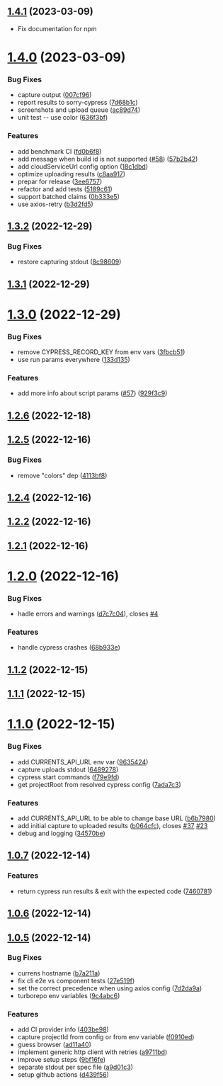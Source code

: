 ## [1.4.1](https://github.com/currents-dev/cypress-cloud/compare/v1.4.0...v1.4.1) (2023-03-09)

- Fix documentation for npm

# [1.4.0](https://github.com/currents-dev/cypress-cloud/compare/v1.3.2...v1.4.0) (2023-03-09)

### Bug Fixes

- capture output ([007cf96](https://github.com/currents-dev/cypress-cloud/commit/007cf96a3181b2248a673e27fb8cf92a427ed992))
- report results to sorry-cypress ([7d68b1c](https://github.com/currents-dev/cypress-cloud/commit/7d68b1c519b6d0a4f22694c27b7e3a43b7090b4e))
- screenshots and upload queue ([ac89d74](https://github.com/currents-dev/cypress-cloud/commit/ac89d74cc738220f7639ad11f0332b62ad45c8c6))
- unit test -- use color ([636f3bf](https://github.com/currents-dev/cypress-cloud/commit/636f3bf4c2566b00774aa7ee465fd15404fc5484))

### Features

- add benchmark CI ([fd0b6f8](https://github.com/currents-dev/cypress-cloud/commit/fd0b6f8b9f751b10a74c4261aa632b233a76ddc5))
- add message when build id is not supported ([#58](https://github.com/currents-dev/cypress-cloud/issues/58)) ([57b2b42](https://github.com/currents-dev/cypress-cloud/commit/57b2b42b4e1cc4f96aeb248fdb236834dfaac459))
- add cloudServiceUrl config option ([18c1dbd](https://github.com/currents-dev/cypress-cloud/commit/18c1dbd3a5598465a7cddc01c1dd85fb3491445c))
- optimize uploading results ([c8aa917](https://github.com/currents-dev/cypress-cloud/commit/c8aa917ddd6e780c9ee8f1cbf30ead4249e368e8))
- prepar for release ([3ee6757](https://github.com/currents-dev/cypress-cloud/commit/3ee6757f5d7ba6408f9d9b50d2308ac9478f91bd))
- refactor and add tests ([5189c61](https://github.com/currents-dev/cypress-cloud/commit/5189c61341367ee44b4a8ee8291b5303ce9417ca))
- support batched claims ([0b333e5](https://github.com/currents-dev/cypress-cloud/commit/0b333e53d8ceca54ecd49122ad79beeed29b10dd))
- use axios-retry ([b3d2fd5](https://github.com/currents-dev/cypress-cloud/commit/b3d2fd56863afdf3403ef00674ec18a8d89a01d2))

## [1.3.2](https://github.com/currents-dev/cypress-cloud/compare/v1.3.1...v1.3.2) (2022-12-29)

### Bug Fixes

- restore capturing stdout ([8c98609](https://github.com/currents-dev/cypress-cloud/commit/8c9860962a083023ac71ac01294d20c551de809c))

## [1.3.1](https://github.com/currents-dev/cypress-cloud/compare/v1.3.0...v1.3.1) (2022-12-29)

# [1.3.0](https://github.com/currents-dev/cypress-cloud/compare/v1.2.6...v1.3.0) (2022-12-29)

### Bug Fixes

- remove CYPRESS_RECORD_KEY from env vars ([3fbcb51](https://github.com/currents-dev/cypress-cloud/commit/3fbcb51749a6809aacfbd06da6b39eaee1c5aaa6))
- use run params everywhere ([133d135](https://github.com/currents-dev/cypress-cloud/commit/133d1355818ec4cd81e06347eb8bd4067fd834f7))

### Features

- add more info about script params ([#57](https://github.com/currents-dev/cypress-cloud/issues/57)) ([929f3c9](https://github.com/currents-dev/cypress-cloud/commit/929f3c90f3cb14807f0eb584c3dec0198bfb8381))

## [1.2.6](https://github.com/currents-dev/cypress-cloud/compare/v1.2.5...v1.2.6) (2022-12-18)

## [1.2.5](https://github.com/currents-dev/cypress-cloud/compare/v1.2.4...v1.2.5) (2022-12-16)

### Bug Fixes

- remove "colors" dep ([4113bf8](https://github.com/currents-dev/cypress-cloud/commit/4113bf8c7d6bd6a6940a032995ba6033477dec62))

## [1.2.4](https://github.com/currents-dev/cypress-cloud/compare/v1.2.2...v1.2.4) (2022-12-16)

## [1.2.2](https://github.com/currents-dev/cypress-cloud/compare/v1.2.1...v1.2.2) (2022-12-16)

## [1.2.1](https://github.com/currents-dev/cypress-cloud/compare/v1.2.0...v1.2.1) (2022-12-16)

# [1.2.0](https://github.com/currents-dev/cypress-cloud/compare/v1.1.2...v1.2.0) (2022-12-16)

### Bug Fixes

- hadle errors and warnings ([d7c7c04](https://github.com/currents-dev/cypress-cloud/commit/d7c7c0420a563fcf182ab10a9f6f9518d8f56619)), closes [#4](https://github.com/currents-dev/cypress-cloud/issues/4)

### Features

- handle cypress crashes ([68b933e](https://github.com/currents-dev/cypress-cloud/commit/68b933e4228cab753f1b0bcaba2b7cf06f1561da))

## [1.1.2](https://github.com/currents-dev/cypress-cloud/compare/v1.1.1...v1.1.2) (2022-12-15)

## [1.1.1](https://github.com/currents-dev/cypress-cloud/compare/v1.1.0...v1.1.1) (2022-12-15)

# [1.1.0](https://github.com/currents-dev/cypress-cloud/compare/1.0.7...v1.1.0) (2022-12-15)

### Bug Fixes

- add CURRENTS_API_URL env var ([9635424](https://github.com/currents-dev/cypress-cloud/commit/9635424b54dcea00c4fd0485060b7ec3581b8fc5))
- capture uploads stdout ([6489278](https://github.com/currents-dev/cypress-cloud/commit/648927803a6a8f43e2d6aff18fcd69c57f7be4f5))
- cypress start commands ([f79e9fd](https://github.com/currents-dev/cypress-cloud/commit/f79e9fd859f9bb8c802dbc17cd132ff5d9941eb8))
- get projectRoot from resolved cypress config ([7ada7c3](https://github.com/currents-dev/cypress-cloud/commit/7ada7c37d95ea04b185a99cc89581b87dfa7ecfa))

### Features

- add CURRENTS_API_URL to be able to change base URL ([b6b7980](https://github.com/currents-dev/cypress-cloud/commit/b6b798068c9d4afb33979dde091ce90a992b05b2))
- add initial capture to uploaded results ([b064cfc](https://github.com/currents-dev/cypress-cloud/commit/b064cfc3fd8b46e9a46bb567c5f5439cf78a2964)), closes [#37](https://github.com/currents-dev/cypress-cloud/issues/37) [#23](https://github.com/currents-dev/cypress-cloud/issues/23)
- debug and logging ([34570be](https://github.com/currents-dev/cypress-cloud/commit/34570beac3d82cdf55b4a96631b6ac9810a1eb26))

## [1.0.7](https://github.com/currents-dev/cypress-cloud/compare/1.0.6...1.0.7) (2022-12-14)

### Features

- return cypress run results & exit with the expected code ([7460781](https://github.com/currents-dev/cypress-cloud/commit/7460781299f75334829a6359a42d77e425379940))

## [1.0.6](https://github.com/currents-dev/cypress-cloud/compare/1.0.5...1.0.6) (2022-12-14)

## [1.0.5](https://github.com/currents-dev/cypress-cloud/compare/a9711bde1fbb2cd37dbc8979593159d183bfa866...1.0.5) (2022-12-14)

### Bug Fixes

- currens hostname ([b7a211a](https://github.com/currents-dev/cypress-cloud/commit/b7a211a0fbf2368d328c44e89964ca3b064cd414))
- fix cli e2e vs component tests ([27e519f](https://github.com/currents-dev/cypress-cloud/commit/27e519f8859c348155365dabcd43d3f96510297c))
- set the correct precedence when using axios config ([7d2da9a](https://github.com/currents-dev/cypress-cloud/commit/7d2da9aea83c53ac29658bc442f03fc9f99d19cd))
- turborepo env variables ([9c4abc6](https://github.com/currents-dev/cypress-cloud/commit/9c4abc6f510a7947428f71ab68d5fa04c08794ca))

### Features

- add CI provider info ([403be98](https://github.com/currents-dev/cypress-cloud/commit/403be9807a09fd1aad806ba51bd989a8992f7705))
- capture projectId from config or from env variable ([f0910ed](https://github.com/currents-dev/cypress-cloud/commit/f0910ed9210929a484cca35aa810bab0b172aa7d))
- guess browser ([ad11a40](https://github.com/currents-dev/cypress-cloud/commit/ad11a407becef77f815d8991e29699cae2f6f87f))
- implement generic http client with retries ([a9711bd](https://github.com/currents-dev/cypress-cloud/commit/a9711bde1fbb2cd37dbc8979593159d183bfa866))
- improve setup steps ([9bf16fe](https://github.com/currents-dev/cypress-cloud/commit/9bf16fe5f3773db4aa2f169515303ea6d0973da6))
- separate stdout per spec file ([a9d01c3](https://github.com/currents-dev/cypress-cloud/commit/a9d01c349cbfe140a568a452b0e7163e6d27f2db))
- setup github actions ([d439f56](https://github.com/currents-dev/cypress-cloud/commit/d439f5660698177087fcc2e7a61c64ea263816f6))
